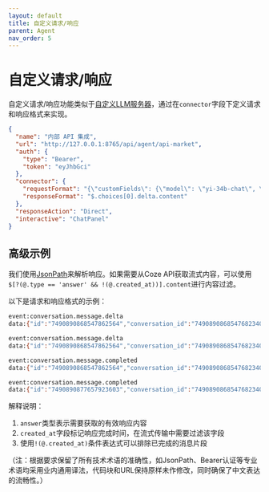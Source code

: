 ```yaml
---
layout: default
title: 自定义请求/响应
parent: Agent
nav_order: 5
---
```


# 自定义请求/响应

自定义请求/响应功能类似于[自定义LLM服务器](/custom/llm-server)，通过在`connector`字段下定义请求和响应格式来实现。

```json
{
  "name": "内部 API 集成",
  "url": "http://127.0.0.1:8765/api/agent/api-market",
  "auth": {
    "type": "Bearer",
    "token": "eyJhbGci"
  },
  "connector": {
    "requestFormat": "{\"customFields\": {\"model\": \"yi-34b-chat\", \"stream\": true}}",
    "responseFormat": "$.choices[0].delta.content"
  },
  "responseAction": "Direct",
  "interactive": "ChatPanel"
}
```

## 高级示例

我们使用[JsonPath](https://github.com/json-path/JsonPath)来解析响应。如果需要从Coze API获取流式内容，可以使用`$[?(@.type == 'answer' && !(@.created_at))].content`进行内容过滤。

以下是请求和响应格式的示例：

```bash
event:conversation.message.delta
data:{"id":"7490890868547862564","conversation_id":"7490890868547682340","bot_id":"7490858512726458380","role":"assistant","type":"answer","content":"All","content_type":"text","chat_id":"7490890868547698724","section_id":"7490890868547682340"}

event:conversation.message.delta
data:{"id":"7490890868547862564","conversation_id":"7490890868547682340","bot_id":"7490858512726458380","role":"assistant","type":"answer","content":"Files","content_type":"text","chat_id":"7490890868547698724","section_id":"7490890868547682340"}

event:conversation.message.completed
data:{"id":"7490890868547862564","conversation_id":"7490890868547682340","bot_id":"7490858512726458380","role":"assistant","type":"answer","content":"listAllFiles","content_type":"text","chat_id":"7490890868547698724","section_id":"7490890868547682340","created_at":1744108946}

event:conversation.message.completed
data:{"id":"7490890877657923603","conversation_id":"7490890868547682340","bot_id":"7490858512726458380","role":"assistant","type":"verbose","content":"{\"msg_type\":\"generate_answer_finish\",\"data\":\"{\\\"finish_reason\\\":0,\\\"FinData\\\":\\\"\\\"}\",\"from_module\":null,\"from_unit\":null}","content_type":"text","chat_id":"7490890868547698724","section_id":"7490890868547682340","created_at":1744108948,"updated_at":1744108948}
```

解释说明：

1. `answer`类型表示需要获取的有效响应内容
2. `created_at`字段标记响应完成时间，在流式传输中需要过滤该字段
3. 使用`!(@.created_at)`条件表达式可以排除已完成的消息片段

（注：根据要求保留了所有技术术语的准确性，如JsonPath、Bearer认证等专业术语均采用业内通用译法，代码块和URL保持原样未作修改，同时确保了中文表达的流畅性。）
